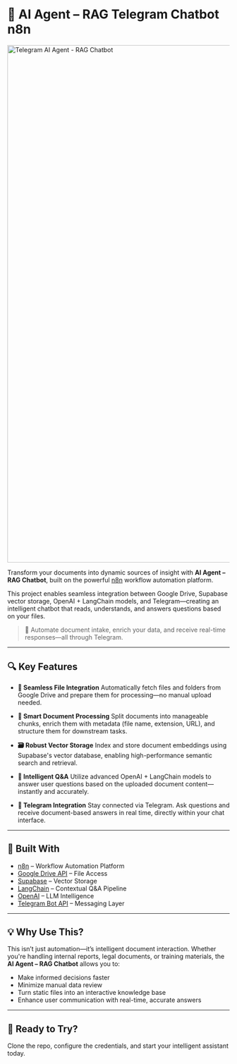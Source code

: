 # 🤖 AI Agent – RAG Telegram Chatbot n8n
<img width="1264" height="1174" alt="Telegram AI Agent - RAG Chatbot" src="https://github.com/user-attachments/assets/b29d7af4-f645-48d3-a4b4-bc01035e23b0" />

Transform your documents into dynamic sources of insight with **AI Agent – RAG Chatbot**, built on the powerful [n8n](https://n8n.io) workflow automation platform.

This project enables seamless integration between Google Drive, Supabase vector storage, OpenAI + LangChain models, and Telegram—creating an intelligent chatbot that reads, understands, and answers questions based on your files.

> 🚀 Automate document intake, enrich your data, and receive real-time responses—all through Telegram.

---

## 🔍 Key Features

* **📁 Seamless File Integration**
  Automatically fetch files and folders from Google Drive and prepare them for processing—no manual upload needed.

* **🧠 Smart Document Processing**
  Split documents into manageable chunks, enrich them with metadata (file name, extension, URL), and structure them for downstream tasks.

* **🗃️ Robust Vector Storage**
  Index and store document embeddings using Supabase's vector database, enabling high-performance semantic search and retrieval.

* **💬 Intelligent Q\&A**
  Utilize advanced OpenAI + LangChain models to answer user questions based on the uploaded document content—instantly and accurately.

* **📲 Telegram Integration**
  Stay connected via Telegram. Ask questions and receive document-based answers in real time, directly within your chat interface.

---

## 🧩 Built With

* [n8n](https://n8n.io/) – Workflow Automation Platform
* [Google Drive API](https://developers.google.com/drive) – File Access
* [Supabase](https://supabase.com/) – Vector Storage
* [LangChain](https://www.langchain.com/) – Contextual Q\&A Pipeline
* [OpenAI](https://openai.com/) – LLM Intelligence
* [Telegram Bot API](https://core.telegram.org/bots/api) – Messaging Layer

---

## 💡 Why Use This?

This isn’t just automation—it’s intelligent document interaction. Whether you're handling internal reports, legal documents, or training materials, the **AI Agent – RAG Chatbot** allows you to:

* Make informed decisions faster
* Minimize manual data review
* Turn static files into an interactive knowledge base
* Enhance user communication with real-time, accurate answers

---

## 🚀 Ready to Try?

Clone the repo, configure the credentials, and start your intelligent assistant today.
